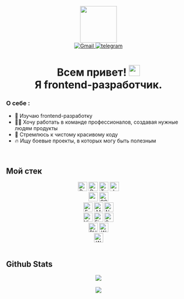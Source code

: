 <div id="header" align="center">
  <img
    src="https://media.giphy.com/media/765ccrAiB0g9z6EApL/giphy.gif"
    width="100"
  />
  <div id="badges">
    <a href="mailto:alvde24@gmail.com" target="_blank">
      <img
      src=https://img.shields.io/badge/gmail-%2324292e.svg?&style=for-the-badge&logo=gmail&logoColor=white
      alt=Gmail style="margin-bottom: 5px;" />
    </a>
    <a href="http://t.me/+79268304044" target="_blank">
      <img
      src=https://img.shields.io/badge/telegram-%2324292e.svg?&style=for-the-badge&logo=telegram&logoColor=white
      alt=telegram style="margin-bottom: 5px;" />
    </a>
  </div>
  <h1>
    Всем привет!
    <img
      src="https://media.giphy.com/media/hvRJCLFzcasrR4ia7z/giphy.gif"
      width="30px"
    /><br />
    Я frontend-разработчик.
  </h1>
</div>

### О себе : 
- 🔭 Изучаю frontend-разработку 
- 🧑‍💻 Хочу работать в команде
профессионалов, создавая нужные людям продукты 
- 📝 Стремлюсь к чистому
красивому коду 
- 🔥 Ищу боевые проекты, в которых могу быть полезным

<br />

## Мой стек

<div align="center">
  <img
    src="https://img.shields.io/badge/React-20232A?style=for-the-badge&logo=react&logoColor=61DAFB"
    alt="React logo"
    title="React"
    height="25"
  />
  <img
    src="https://img.shields.io/badge/Redux-593D88?style=for-the-badge&logo=redux&logoColor=white"
    alt="Redux logo"
    title="Redux"
    height="25"
  />
  <img
    src="https://img.shields.io/badge/TypeScript-007ACC?style=for-the-badge&logo=typescript&logoColor=white"
    alt="TypeScript logo"
    title="TypeScript"
    height="25"
  />
  <img
    src="https://img.shields.io/badge/JavaScript-323330?style=for-the-badge&logo=javascript&logoColor=F7DF1E"
    alt="JavaScript logo"
    title="JavaScript"
    height="25"
  />
</div>
<div align="center">
  <img
    src="https://img.shields.io/badge/HTML5-E34F26?style=for-the-badge&logo=html5&logoColor=white"
    height="25"
  />
  <img
    src="https://img.shields.io/badge/CSS3-1572B6?style=for-the-badge&logo=css3&logoColor=white"
    alt="CSS3 logo"
    title="CSS3"
    height="25"
  />
</div>
<div align="center">
  <img
    src="https://img.shields.io/badge/Express.js-404D59?style=for-the-badge"
    alt="Express.js logo"
    title="Express.js"
    height="25"
  />
  <img
    src="https://img.shields.io/badge/MongoDB-4EA94B?style=for-the-badge&logo=mongodb&logoColor=white"
    alt="MongoDB logo"
    title="MongoDB"
    height="25"
  />
  <img
    src="https://img.shields.io/badge/Node.js-43853D?style=for-the-badge&logo=node.js&logoColor=white"
    alt="Node.js logo"
    title="Node.js"
    height="25"
  />
</div>
<div align="center">
  <img
    src="https://img.shields.io/badge/VS%20Code-282C34?logo=visual-studio-code&logoColor=007ACC"
    alt="Visual Studio Code logo"
    title="Visual Studio Code"
    height="25"
  />
  <img
    src="https://img.shields.io/badge/Figma-F24E1E?style=for-the-badge&logo=figma&logoColor=white"
    alt="Figma logo"
    title="Figma"
    height="25"
  />
  <img
    src="https://img.shields.io/badge/-Swagger-282C34?style=for-the-badge&logo=swagger&logoColor=white"
    alt="Swagger logo"
    title="Swagger"
    height="25"
  />
</div>
<div align="center">
  <img
    src="https://img.shields.io/badge/PHP-777BB4?style=for-the-badge&logo=php&logoColor=white"
    alt="PHP"
    title="PHP"
    height="25"
  />
  <img
    src="https://img.shields.io/badge/Wordpress-21759B?style=for-the-badge&logo=wordpress&logoColor=white"
    alt="Wordpress"
    title="Wordpress"
    height="25"
  />
</div>
<div align="center">
  <img
    src="https://img.shields.io/badge/Python-14354C?style=for-the-badge&logo=python&logoColor=white"
    alt="Wordpress"
    title="Wordpress"
    height="25"
  />
</div>

<br />

## Github Stats
<div align="center">
  <img
    src="https://github-readme-stats.vercel.app/api/top-langs/?username=alvde-site&hide_border=true&layout=compact"
    align="center"
  />
</div>

<br />

<div align="center">
  <img
    src="https://komarev.com/ghpvc/?username=alvde-site&&style=flat-square"
    align="center"
  />
</div>
